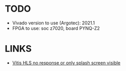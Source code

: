 
# TODO

* Vivado version to use (Argotec): 2021.1
* FPGA to use: soc z7020, board PYNQ-Z2

# LINKS
* <a href="https://wiki.archlinux.org/title/Xilinx_Vivado#Vitis_HLS_no_response_or_only_splash_screen_visible">Vitis HLS no response or only splash screen visible
</a>
